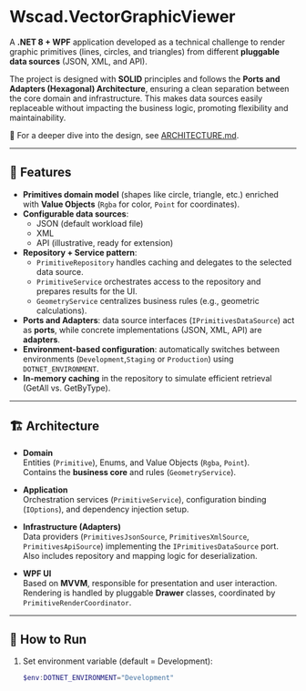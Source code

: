 # Wscad.VectorGraphicViewer

A **.NET 8 + WPF** application developed as a technical challenge to render graphic primitives (lines, circles, and triangles) from different **pluggable data sources** (JSON, XML, and API).

The project is designed with **SOLID** principles and follows the **Ports and Adapters (Hexagonal) Architecture**, ensuring a clean separation between the core domain and infrastructure. This makes data sources easily replaceable without impacting the business logic, promoting flexibility and maintainability.

📖 For a deeper dive into the design, see [ARCHITECTURE.md](ARCHITECTURE.md).

---

## 🚀 Features

- **Primitives domain model** (shapes like circle, triangle, etc.) enriched with **Value Objects** (`Rgba` for color, `Point` for coordinates).  
- **Configurable data sources**:
  - JSON (default workload file)
  - XML
  - API (illustrative, ready for extension)
- **Repository + Service pattern**:
  - `PrimitiveRepository` handles caching and delegates to the selected data source.
  - `PrimitiveService` orchestrates access to the repository and prepares results for the UI.
  - `GeometryService` centralizes business rules (e.g., geometric calculations).
- **Ports and Adapters**: data source interfaces (`IPrimitivesDataSource`) act as **ports**, while concrete implementations (JSON, XML, API) are **adapters**.  
- **Environment-based configuration**: automatically switches between environments (`Development`,`Staging` or `Production`) using `DOTNET_ENVIRONMENT`.  
- **In-memory caching** in the repository to simulate efficient retrieval (GetAll vs. GetByType).  

---

## 🏗️ Architecture

- **Domain**  
  Entities (`Primitive`), Enums, and Value Objects (`Rgba`, `Point`).  
  Contains the **business core** and rules (`GeometryService`).  

- **Application**  
  Orchestration services (`PrimitiveService`), configuration binding (`IOptions`), and dependency injection setup.  

- **Infrastructure (Adapters)**  
  Data providers (`PrimitivesJsonSource`, `PrimitivesXmlSource`, `PrimitivesApiSource`) implementing the `IPrimitivesDataSource` port.  
  Also includes repository and mapping logic for deserialization.  

- **WPF UI**  
  Based on **MVVM**, responsible for presentation and user interaction.  
  Rendering is handled by pluggable **Drawer** classes, coordinated by `PrimitiveRenderCoordinator`.  

---

## 🔧 How to Run

1. Set environment variable (default = Development):
   ```powershell
   $env:DOTNET_ENVIRONMENT="Development"
